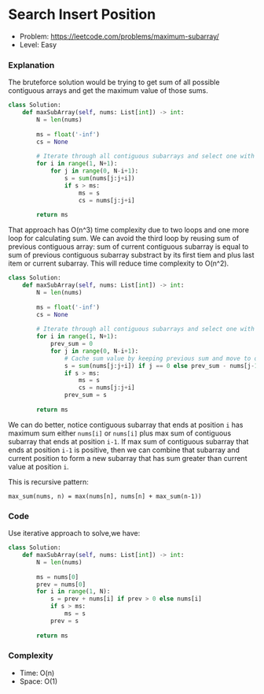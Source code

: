 # Search Insert Position

- Problem: https://leetcode.com/problems/maximum-subarray/
- Level: Easy

### Explanation

The bruteforce solution would be trying to get sum of all possible contiguous arrays and get the maximum value of those sums.

```python
class Solution:
    def maxSubArray(self, nums: List[int]) -> int:
        N = len(nums)
        
        ms = float('-inf')
        cs = None
        
        # Iterate through all contiguous subarrays and select one with max sum
        for i in range(1, N+1):
            for j in range(0, N-i+1):
                s = sum(nums[j:j+i])
                if s > ms:
                    ms = s
                    cs = nums[j:j+i]
                    
        return ms
```

That approach has O(n^3) time complexity due to two loops and one more loop for calculating sum. We can avoid the third loop by reusing sum of previous contiguous array: sum of current contiguous subarray is equal to sum of previous contiguous subarray substract by its first tiem and plus last item or current subarray. This will reduce time complexity to O(n^2).

```python
class Solution:
    def maxSubArray(self, nums: List[int]) -> int:
        N = len(nums)
        
        ms = float('-inf')
        cs = None
        
        # Iterate through all contiguous subarrays and select one with max sum
        for i in range(1, N+1):
            prev_sum = 0
            for j in range(0, N-i+1):
                # Cache sum value by keeping previous sum and move to one position
                s = sum(nums[j:j+i]) if j == 0 else prev_sum - nums[j-1] + nums[j+i-1]
                if s > ms:
                    ms = s
                    cs = nums[j:j+i]
                prev_sum = s
                
        return ms
```

We can do better, notice contiguous subarray that ends at position `i` has maximum sum either `nums[i]` or `nums[i]` plus max sum of contiguous subarray that ends at position `i-1`. If max sum of contiguous subarray that ends at position `i-1` is positive, then we can combine that subarray and current position to form a new subarray that has sum greater than current value at position `i`.

This is recursive pattern:

```
max_sum(nums, n) = max(nums[n], nums[n] + max_sum(n-1))
```

### Code

Use iterative approach to solve,we have:

```python
class Solution:
    def maxSubArray(self, nums: List[int]) -> int:
        N = len(nums)
        
        ms = nums[0]
        prev = nums[0]
        for i in range(1, N):
            s = prev + nums[i] if prev > 0 else nums[i]
            if s > ms:
                ms = s
            prev = s
                
        return ms
```

### Complexity

- Time: O(n)
- Space: O(1)
